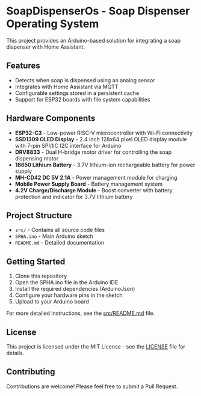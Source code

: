 # SoapDispenserOs - Soap Dispenser Operating System

This project provides an Arduino-based solution for integrating a soap dispenser with Home Assistant.

## Features

- Detects when soap is dispensed using an analog sensor
- Integrates with Home Assistant via MQTT
- Configurable settings stored in a persistent cache
- Support for ESP32 boards with file system capabilities

## Hardware Components

- **ESP32-C3** - Low-power RISC-V microcontroller with Wi-Fi connectivity
- **SSD1309 OLED Display** - 2.4 inch 128x64 pixel OLED display module with 7-pin SPI/IIC I2C interface for Arduino
- **DRV8833** - Dual H-bridge motor driver for controlling the soap dispensing motor
- **18650 Lithium Battery** - 3.7V lithium-ion rechargeable battery for power supply
- **MH-CD42 DC 5V 2.1A** - Power management module for charging
- **Mobile Power Supply Board** - Battery management system
- **4.2V Charge/Discharge Module** - Boost converter with battery protection and indicator for 3.7V lithium battery

## Project Structure

  - `src/` - Contains all source code files
  - `SPHA.ino` - Main Arduino sketch
  - `README.md` - Detailed documentation

## Getting Started

1. Clone this repository
2. Open the SPHA.ino file in the Arduino IDE
3. Install the required dependencies (ArduinoJson)
4. Configure your hardware pins in the sketch
5. Upload to your Arduino board

For more detailed instructions, see the [src/README.md](SPHA/README.md) file.

## License

This project is licensed under the MIT License - see the [LICENSE](LICENSE) file for details.

## Contributing

Contributions are welcome! Please feel free to submit a Pull Request.
